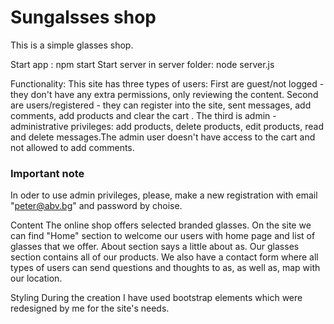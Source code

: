 # Sungalsses shop 

This is a simple glasses shop.

Start app : npm start 
Start server in server folder: node server.js

Functionality:
This site has three types of users: 
First are guest/not logged - they don't have any extra permissions, only reviewing the content.
Second are users/registered - they can register into the site, sent messages, add comments, add products and clear the cart .
The third is admin - administrative privileges: add products, delete products, edit products, read and delete messages.The admin user doesn't have access to the cart and not allowed to add comments.
### Important note 
In oder to use admin privileges, please, make a new registration with email "peter@abv.bg" and password by choise.

Content
The online shop offers selected branded glasses.
On the site we can find "Home" section to welcome our users with home page and list of glasses that we offer.
About section says a little about as. Our glasses section contains all of our products. 
We also have a contact form where all types of users can send questions and thoughts to as, as well as, map with our location.

Styling 
During the creation I have used bootstrap elements which were redesigned by me for the site's needs.